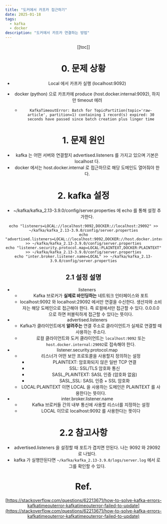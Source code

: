 ```yaml
---
title: "도커에서 카프카 접근하기"
date: 2025-01-18
tags:
  - kafka
  - docker
description: "도커에서 카프카 연결하는 방법"
---
```


<Header/>

[[toc]]

# 0. 문제 상황

- Local 에서 카프카 실행 (localhost:9092)

- docker (python) 으로 카프카에 produce (host.docker.internal:9092), 하지만 timeout 에러

  - ```
    KafkaTimeoutError: Batch for TopicPartition(topic='raw-article', partition=1) containing 1 record(s) expired: 30 seconds have passed since batch creation plus linger time
    ```

# 1. 문제 원인

- kafka 는 어떤 서버와 연결할지 advertised.listeners 를 가지고 있으며 기본은 localhost 다.
- docker 에서는 host.docker.internal 로 접근하므로 해당 도메인도 열어줘야 한다.

# 2. kafka 설정

- ~/kafka/kafka_2.13-3.9.0/config/server.properties 에 echo 를 통해 설정 추가한다.

```
echo "listeners=LOCAL://localhost:9092,DOCKER://localhost:29092" >> ~/kafka/kafka_2.13-3.9.0/config/server.properties
echo "advertised.listeners=LOCAL://localhost:9092,DOCKER://host.docker.internal:29092" >> ~/kafka/kafka_2.13-3.9.0/config/server.properties
echo "listener.security.protocol.map=LOCAL:PLAINTEXT,DOCKER:PLAINTEXT" >> ~/kafka/kafka_2.13-3.9.0/config/server.properties
echo "inter.broker.listener.name=LOCAL" >> ~/kafka/kafka_2.13-3.9.0/config/server.properties
```

## 2.1 설정 설명

- listeners
  - Kafka 브로커가 **실제로 바인딩하는** 네트워크 인터페이스와 포트
  - localhost:9092 와 localhost:29092 에서만 연결을 수신한다. 생산자와 소비자는 해당 도메인으로 접근해야 한다. 즉 로컬에서만 접근할 수 있다. 0.0.0.0 으로 하면 퍼블릭하게 접근할 수 있다는 뜻이다.
- advertised.listeners 
  - Kafka가 클라이언트에게 **알려주는** 연결 주소로 클라이언트가 실제로 연결할 때 사용하는 주소다. 
  - 로컬 클라이언트와 도커 클라이언트는 `localhost:9092` 또는  `host.docker.internal:29092`로 접속해야 한다.
- listener.security.protocol.map
  - 리스너가 어떤 보안 프로토콜을 사용할지 정의하는 설정
    - PLAINTEXT: 암호화되지 않은 일반 TCP 연결
    - SSL: SSL/TLS 암호화 통신
    - SASL_PLAINTEXT: SASL 인증 (암호화 없음)
    - SASL_SSL: SASL 인증 + SSL 암호화
  - LOCAL:PLAINTEXT  이면 LOCAL 을 사용하는 도메인은 PLAINTEXT 를 사용한다는 뜻이다.
- inter.broker.listener.name
  - Kafka 브로커들 간의 내부 통신에 사용할 리스너를 지정하는 설정
  - LOCAL 이므로 localhost:9092 를 사용한다는 뜻이다

# 2.2 참고사항

- advertised.listeners 을 설정할 때 포트가 겹치면 안된다. 나는 9092 와 29092 로 나눴다.
- kafka 가 실행안된다면 `~/kafka/kafka_2.13-3.9.0/logs/server.log` 에서 로그를 확인할 수 있다.

# Ref.

[https://stackoverflow.com/questions/62213671/how-to-solve-kafka-errors-kafkatimeouterror-kafkatimeouterror-failed-to-update](https://stackoverflow.com/questions/62213671/how-to-solve-kafka-errors-kafkatimeouterror-kafkatimeouterror-failed-to-update)

<Footer/>
